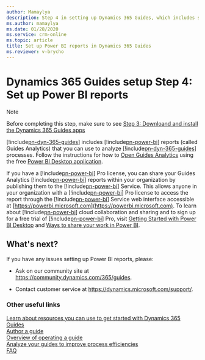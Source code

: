 ```yaml
---
author: Mamaylya
description: Step 4 in setting up Dynamics 365 Guides, which includes setting up Power BI reports
ms.author: mamaylya
ms.date: 01/28/2020
ms.service: crm-online
ms.topic: article
title: Set up Power BI reports in Dynamics 365 Guides
ms.reviewer: v-brycho
---
```


# Dynamics 365 Guides setup Step 4: Set up Power BI reports

>[!NOTE]
> Before completing this step, make sure to see [Step 3: Downloand and install the Dynamics 365 Guides apps](setup-step-three.md)

[!include[pn-dyn-365-guides](../includes/pn-dyn-365-guides.md)] includes [!include[pn-power-bi](../includes/pn-power-bi.md)] reports (called Guides Analytics) that you can use to analyze [!include[pn-dyn-365-guides](../includes/pn-dyn-365-guides.md)] processes. Follow the instructions for how to [Open Guides Analytics](https://docs.microsoft.com/dynamics365/mixed-reality/guides/analytics-guide#open-guides-analytics) using the free [Power BI Desktop application](https://powerbi.microsoft.com/get-started/).

If you have a [!include[pn-power-bi](../includes/pn-power-bi.md)] Pro license, you can share your Guides Analytics [!include[pn-power-bi](../includes/pn-power-bi.md)] reports within your organization by publishing them to the [!include[pn-power-bi](../includes/pn-power-bi.md)] Service. This allows anyone in your organization with a [!include[pn-power-bi](../includes/pn-power-bi.md)] Pro license to access the report through the [!include[pn-power-bi](../includes/pn-power-bi.md)] Service web interface accessible at [https://powerbi.microsoft.com](https://powerbi.microsoft.com). To learn about [!include[pn-power-bi](../includes/pn-power-bi.md)] cloud collaboration and sharing and to sign up for a free trial of [!include[pn-power-bi](../includes/pn-power-bi.md)] Pro, visit [Getting Started with Power BI Desktop](https://powerbi.microsoft.com/get-started/) and [Ways to share your work in Power BI](https://docs.microsoft.com/power-bi/service-how-to-collaborate-distribute-dashboards-reports).

## What's next?

If you have any issues setting up Power BI reports, please:

- Ask on our community site at https://community.dynamics.com/365/guides.

- Contact customer service at https://dynamics.microsoft.com/support/.

### Other useful links

[Learn about resources you can use to get started with Dynamics 365 Guides](get-started.md)<br>
[Author a guide](authoring-overview.md)<br>
[Overview of operating a guide](operator-overview.md)<br>
[Analyze your guides to improve process efficiencies](analytics-guide.md)<br>
[FAQ](faq.md)


